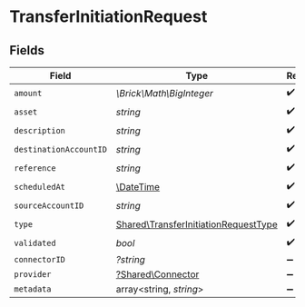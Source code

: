 # TransferInitiationRequest


## Fields

| Field                                                                                        | Type                                                                                         | Required                                                                                     | Description                                                                                  | Example                                                                                      |
| -------------------------------------------------------------------------------------------- | -------------------------------------------------------------------------------------------- | -------------------------------------------------------------------------------------------- | -------------------------------------------------------------------------------------------- | -------------------------------------------------------------------------------------------- |
| `amount`                                                                                     | *\Brick\Math\BigInteger*                                                                     | :heavy_check_mark:                                                                           | N/A                                                                                          |                                                                                              |
| `asset`                                                                                      | *string*                                                                                     | :heavy_check_mark:                                                                           | N/A                                                                                          | USD                                                                                          |
| `description`                                                                                | *string*                                                                                     | :heavy_check_mark:                                                                           | N/A                                                                                          |                                                                                              |
| `destinationAccountID`                                                                       | *string*                                                                                     | :heavy_check_mark:                                                                           | N/A                                                                                          |                                                                                              |
| `reference`                                                                                  | *string*                                                                                     | :heavy_check_mark:                                                                           | N/A                                                                                          | XXX                                                                                          |
| `scheduledAt`                                                                                | [\DateTime](https://www.php.net/manual/en/class.datetime.php)                                | :heavy_check_mark:                                                                           | N/A                                                                                          |                                                                                              |
| `sourceAccountID`                                                                            | *string*                                                                                     | :heavy_check_mark:                                                                           | N/A                                                                                          |                                                                                              |
| `type`                                                                                       | [Shared\TransferInitiationRequestType](../../Models/Shared/TransferInitiationRequestType.md) | :heavy_check_mark:                                                                           | N/A                                                                                          |                                                                                              |
| `validated`                                                                                  | *bool*                                                                                       | :heavy_check_mark:                                                                           | N/A                                                                                          |                                                                                              |
| `connectorID`                                                                                | *?string*                                                                                    | :heavy_minus_sign:                                                                           | N/A                                                                                          |                                                                                              |
| `provider`                                                                                   | [?Shared\Connector](../../Models/Shared/Connector.md)                                        | :heavy_minus_sign:                                                                           | N/A                                                                                          |                                                                                              |
| `metadata`                                                                                   | array<string, *string*>                                                                      | :heavy_minus_sign:                                                                           | N/A                                                                                          |                                                                                              |